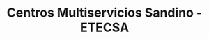 ---
title: "Centros Multiservicios Sandino - ETECSA"
url: /sandino/centros-multiservicios-sandino-etecsa/
shop: Handy
---